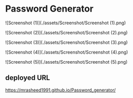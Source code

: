 # Password Generator

![Screenshot (1)](./assets/Screenshot/Screenshot (1).png)

![Screenshot (2)](./assets/Screenshot/Screenshot (2).png)

![Screenshot (3)](./assets/Screenshot/Screenshot (3).png)

![Screenshot (4)](./assets/Screenshot/Screenshot (4).png)

![Screenshot (5)](./assets/Screenshot/Screenshot (5).png)

## deployed URL

https://mrasheed1991.github.io/Password_generator/
